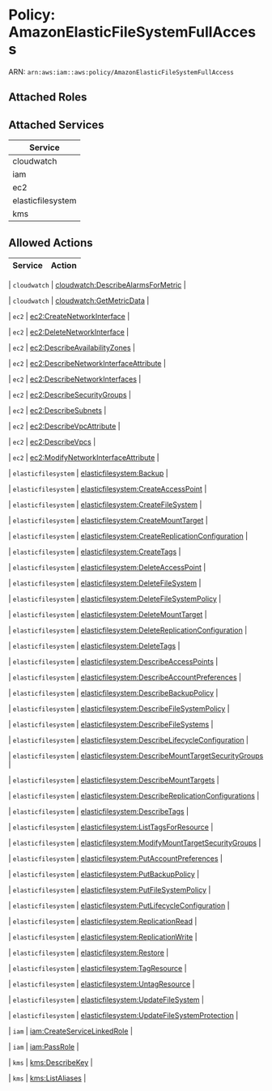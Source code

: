# Policy: AmazonElasticFileSystemFullAccess

ARN: `arn:aws:iam::aws:policy/AmazonElasticFileSystemFullAccess`

## Attached Roles

## Attached Services

| Service |
|---------|
| cloudwatch |
| iam |
| ec2 |
| elasticfilesystem |
| kms |

## Allowed Actions

| Service | Action |
|:-------:|--------|

| `cloudwatch` | [cloudwatch:DescribeAlarmsForMetric](../actions.md#cloudwatch:describealarmsformetric) |

| `cloudwatch` | [cloudwatch:GetMetricData](../actions.md#cloudwatch:getmetricdata) |

| `ec2` | [ec2:CreateNetworkInterface](../actions.md#ec2:createnetworkinterface) |

| `ec2` | [ec2:DeleteNetworkInterface](../actions.md#ec2:deletenetworkinterface) |

| `ec2` | [ec2:DescribeAvailabilityZones](../actions.md#ec2:describeavailabilityzones) |

| `ec2` | [ec2:DescribeNetworkInterfaceAttribute](../actions.md#ec2:describenetworkinterfaceattribute) |

| `ec2` | [ec2:DescribeNetworkInterfaces](../actions.md#ec2:describenetworkinterfaces) |

| `ec2` | [ec2:DescribeSecurityGroups](../actions.md#ec2:describesecuritygroups) |

| `ec2` | [ec2:DescribeSubnets](../actions.md#ec2:describesubnets) |

| `ec2` | [ec2:DescribeVpcAttribute](../actions.md#ec2:describevpcattribute) |

| `ec2` | [ec2:DescribeVpcs](../actions.md#ec2:describevpcs) |

| `ec2` | [ec2:ModifyNetworkInterfaceAttribute](../actions.md#ec2:modifynetworkinterfaceattribute) |

| `elasticfilesystem` | [elasticfilesystem:Backup](../actions.md#elasticfilesystem:backup) |

| `elasticfilesystem` | [elasticfilesystem:CreateAccessPoint](../actions.md#elasticfilesystem:createaccesspoint) |

| `elasticfilesystem` | [elasticfilesystem:CreateFileSystem](../actions.md#elasticfilesystem:createfilesystem) |

| `elasticfilesystem` | [elasticfilesystem:CreateMountTarget](../actions.md#elasticfilesystem:createmounttarget) |

| `elasticfilesystem` | [elasticfilesystem:CreateReplicationConfiguration](../actions.md#elasticfilesystem:createreplicationconfiguration) |

| `elasticfilesystem` | [elasticfilesystem:CreateTags](../actions.md#elasticfilesystem:createtags) |

| `elasticfilesystem` | [elasticfilesystem:DeleteAccessPoint](../actions.md#elasticfilesystem:deleteaccesspoint) |

| `elasticfilesystem` | [elasticfilesystem:DeleteFileSystem](../actions.md#elasticfilesystem:deletefilesystem) |

| `elasticfilesystem` | [elasticfilesystem:DeleteFileSystemPolicy](../actions.md#elasticfilesystem:deletefilesystempolicy) |

| `elasticfilesystem` | [elasticfilesystem:DeleteMountTarget](../actions.md#elasticfilesystem:deletemounttarget) |

| `elasticfilesystem` | [elasticfilesystem:DeleteReplicationConfiguration](../actions.md#elasticfilesystem:deletereplicationconfiguration) |

| `elasticfilesystem` | [elasticfilesystem:DeleteTags](../actions.md#elasticfilesystem:deletetags) |

| `elasticfilesystem` | [elasticfilesystem:DescribeAccessPoints](../actions.md#elasticfilesystem:describeaccesspoints) |

| `elasticfilesystem` | [elasticfilesystem:DescribeAccountPreferences](../actions.md#elasticfilesystem:describeaccountpreferences) |

| `elasticfilesystem` | [elasticfilesystem:DescribeBackupPolicy](../actions.md#elasticfilesystem:describebackuppolicy) |

| `elasticfilesystem` | [elasticfilesystem:DescribeFileSystemPolicy](../actions.md#elasticfilesystem:describefilesystempolicy) |

| `elasticfilesystem` | [elasticfilesystem:DescribeFileSystems](../actions.md#elasticfilesystem:describefilesystems) |

| `elasticfilesystem` | [elasticfilesystem:DescribeLifecycleConfiguration](../actions.md#elasticfilesystem:describelifecycleconfiguration) |

| `elasticfilesystem` | [elasticfilesystem:DescribeMountTargetSecurityGroups](../actions.md#elasticfilesystem:describemounttargetsecuritygroups) |

| `elasticfilesystem` | [elasticfilesystem:DescribeMountTargets](../actions.md#elasticfilesystem:describemounttargets) |

| `elasticfilesystem` | [elasticfilesystem:DescribeReplicationConfigurations](../actions.md#elasticfilesystem:describereplicationconfigurations) |

| `elasticfilesystem` | [elasticfilesystem:DescribeTags](../actions.md#elasticfilesystem:describetags) |

| `elasticfilesystem` | [elasticfilesystem:ListTagsForResource](../actions.md#elasticfilesystem:listtagsforresource) |

| `elasticfilesystem` | [elasticfilesystem:ModifyMountTargetSecurityGroups](../actions.md#elasticfilesystem:modifymounttargetsecuritygroups) |

| `elasticfilesystem` | [elasticfilesystem:PutAccountPreferences](../actions.md#elasticfilesystem:putaccountpreferences) |

| `elasticfilesystem` | [elasticfilesystem:PutBackupPolicy](../actions.md#elasticfilesystem:putbackuppolicy) |

| `elasticfilesystem` | [elasticfilesystem:PutFileSystemPolicy](../actions.md#elasticfilesystem:putfilesystempolicy) |

| `elasticfilesystem` | [elasticfilesystem:PutLifecycleConfiguration](../actions.md#elasticfilesystem:putlifecycleconfiguration) |

| `elasticfilesystem` | [elasticfilesystem:ReplicationRead](../actions.md#elasticfilesystem:replicationread) |

| `elasticfilesystem` | [elasticfilesystem:ReplicationWrite](../actions.md#elasticfilesystem:replicationwrite) |

| `elasticfilesystem` | [elasticfilesystem:Restore](../actions.md#elasticfilesystem:restore) |

| `elasticfilesystem` | [elasticfilesystem:TagResource](../actions.md#elasticfilesystem:tagresource) |

| `elasticfilesystem` | [elasticfilesystem:UntagResource](../actions.md#elasticfilesystem:untagresource) |

| `elasticfilesystem` | [elasticfilesystem:UpdateFileSystem](../actions.md#elasticfilesystem:updatefilesystem) |

| `elasticfilesystem` | [elasticfilesystem:UpdateFileSystemProtection](../actions.md#elasticfilesystem:updatefilesystemprotection) |

| `iam` | [iam:CreateServiceLinkedRole](../actions.md#iam:createservicelinkedrole) |

| `iam` | [iam:PassRole](../actions.md#iam:passrole) |

| `kms` | [kms:DescribeKey](../actions.md#kms:describekey) |

| `kms` | [kms:ListAliases](../actions.md#kms:listaliases) |
